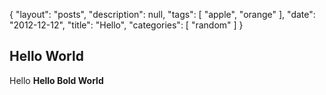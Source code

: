 {
  "layout": "posts", 
  "description": null, 
  "tags": [
    "apple", 
    "orange"
  ], 
  "date": "2012-12-12", 
  "title": "Hello", 
  "categories": [
    "random"
  ]
}

## Hello World

Hello
**Hello Bold World**
